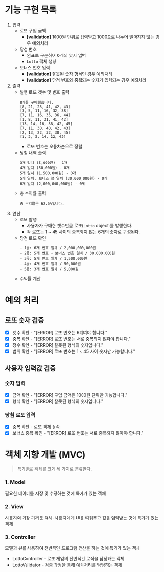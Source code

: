 # 기능 구현 목록

1. 입력
   - 로또 구입 금액
     - **[validation]** 1000원 단위로 입력받고 1000으로 나누어 떨어지지 않는 경우 예외처리
   - 당첨 번호
     - 쉼표로 구분하여 6개의 숫자 입력
     - `Lotto` 객체 생성
   - 보너스 번호 입력
     - **[validation]** 잘못된 숫자 형식인 경우 예외처리
     - **[validation]** 당첨 번호와 중복되는 숫자가 입력되는 경우 예외처리
2. 출력
   - 발행 로또 갯수 및 번호 출력
     ```
     8개를 구매했습니다.
     [8, 21, 23, 41, 42, 43]
     [3, 5, 11, 16, 32, 38]
     [7, 11, 16, 35, 36, 44]
     [1, 8, 11, 31, 41, 42]
     [13, 14, 16, 38, 42, 45]
     [7, 11, 30, 40, 42, 43]
     [2, 13, 22, 32, 38, 45]
     [1, 3, 5, 14, 22, 45]
     ```
     - 로또 번호는 오름차순으로 정렬
   - 당첨 내역 출력
     ```
     3개 일치 (5,000원) - 1개
     4개 일치 (50,000원) - 0개
     5개 일치 (1,500,000원) - 0개
     5개 일치, 보너스 볼 일치 (30,000,000원) - 0개
     6개 일치 (2,000,000,000원) - 0개
     ```
   - 총 수익률 출력
     ```
     총 수익률은 62.5%입니다.
     ```
3. 연산
   - 로또 발행
     - 사용자가 구매한 갯수만큼 로또(`Lotto` object)를 발행한다.
     - 각 로또는 1 ~ 45 사이의 중복되지 않는 6개의 숫자로 구성된다.
   - 당첨 로또 확인
     ```
     - 1등: 6개 번호 일치 / 2,000,000,000원
     - 2등: 5개 번호 + 보너스 번호 일치 / 30,000,000원
     - 3등: 5개 번호 일치 / 1,500,000원
     - 4등: 4개 번호 일치 / 50,000원
     - 5등: 3개 번호 일치 / 5,000원
     ```
   - 수익률 계산

# 예외 처리

## 로또 숫자 검증

- [x] 갯수 확인 - "[ERROR] 로또 번호는 6개여야 합니다."
- [x] 중복 확인 - "[ERROR] 로또 번호는 서로 중복되지 않아야 합니다."
- [x] 정수 확인 - "[ERROR] 잘못된 형식의 숫자입니다."
- [x] 범위 확인 - "[ERROR] 로또 번호는 1 ~ 45 사이 숫자만 가능합니다."

## 사용자 입력값 검증

### 숫자 입력

- [x] 금액 확인 - "[ERROR] 구입 금액은 1000원 단위만 가능합니다."
- [x] 형식 확인 - "[ERROR] 잘못된 형식의 숫자입니다."

### 당첨 로또 입력

- [x] 중복 확인 - 로또 객체 상속
- [x] 보너스 중복 확인 - "[ERROR] 로또 번호는 서로 중복되지 않아야 합니다."

# 객체 지향 개발 (MVC)

> 특기별로 객체를 크게 세 가지로 분류한다.

### 1. Model

필요한 데이터를 저장 및 수정하는 것에 특기가 있는 객체

### 2. View

사용자와 가장 가까운 객체. 사용자에게 UI를 띄워주고 값을 입력받는 것에 특기가 있는 객체

### 3. Controller

모델과 뷰를 사용하여 전반적인 프로그램 연산을 하는 것에 특기가 있는 객체

- LottoController - 로또 게임의 전반적인 로직을 담당하는 객체
- LottoValidator - 검증 과정을 통해 예외처리를 담당하는 객체
